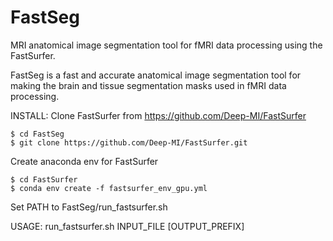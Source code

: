# FastSeg
MRI anatomical image segmentation tool for fMRI data processing using the FastSurfer.

FastSeg is a fast and accurate anatomical image segmentation tool for making the brain and tissue segmentation masks used in fMRI data processing.

INSTALL:
Clone FastSurfer from https://github.com/Deep-MI/FastSurfer
```
$ cd FastSeg
$ git clone https://github.com/Deep-MI/FastSurfer.git
```

Create anaconda env for FastSurfer
```
$ cd FastSurfer
$ conda env create -f fastsurfer_env_gpu.yml
```

Set PATH to FastSeg/run_fastsurfer.sh

USAGE:
run_fastsurfer.sh INPUT_FILE [OUTPUT_PREFIX]
